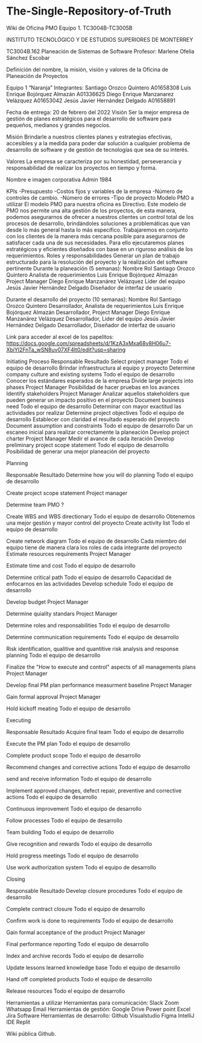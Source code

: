 # The-Single-Repository-of-Truth
Wiki de Oficina PMO Equipo 1.  TC3004B-TC3005B



INSTITUTO TECNOLÓGICO Y DE ESTUDIOS SUPERIORES DE MONTERREY 

TC3004B.162 Planeación de Sistemas de Software
Profesor: Marlene Ofelia Sánchez Escobar

Definición del nombre, la misión, visión y valores de la Oficina de Planeación de Proyectos


Equipo 1 “Naranja”
Integrantes:
Santiago Orozco Quintero			A01658308
Luis Enrique Bojórquez Almazán			A01336625
Diego Enrique Manzanarez Velázquez			A01653042
Jesús Javier Hernández Delgado			A01658891

				
Fecha de entrega: 20 de febrero del 2022
Visión
Ser la mejor empresa de gestión de planes estratégicos para el desarrollo de software para pequeños, medianos y grandes negocios.

Misión
Brindarle a nuestros clientes planes y estrategias efectivas, accesibles y a la medida para poder dar solución a cualquier problema de desarrollo de software y de gestión de tecnologías que sea de su interés.

Valores
La empresa se caracteriza por su honestidad,  perseverancia y responsabilidad de realizar los proyectos en tiempo y forma.

Nombre e imagen corporativa
Admin 1984

KPIs
-Presupuesto
-Costos fijos y variables de la empresa
-Número de controles de cambio. 
-Número de errores
-Tipo de proyecto
Modelo PMO a utilizar
El modelo PMO para nuestra oficina es Directivo. 
Este modelo de PMO nos permite una alta gestión de los proyectos, de esta manera, podemos asegurarnos de ofrecer a nuestros clientes un control total de los procesos de desarrollo, brindándoles soluciones a problemáticas que van desde lo más general hasta lo más específico.
Trabajaremos en conjunto con los clientes de la manera más cercana posible para asegurarnos de satisfacer cada una de sus necesidades. Para ello ejecutaremos planes estratégicos y eficientes diseñados con base en un riguroso análisis de los requerimientos.
Roles y responsabilidades
Generar un plan de trabajo estructurado para la resolución del proyecto y la realización del software pertinente
Durante la planeación (5 semanas):
Nombre
Rol
Santiago Orozco Quintero
Analista de requerimientos
Luis Enrique Bojórquez Almazán
Project Manager
Diego Enrique Manzanárez Velázquez
Líder del equipo
Jesús Javier Hernández Delgado
Diseñador de interfaz de usuario





Durante el desarrollo del proyecto (10 semanas): 
Nombre
Rol
Santiago Orozco Quintero
Desarrollador, Analista de requerimientos
Luis Enrique Bojórquez Almazán
Desarrollador, Project Manager
Diego Enrique Manzanárez Velázquez
Desarrollador, Lider del equipo
Jesús Javier Hernández Delgado
Desarrollador, Diseñador de interfaz de usuario


Link para acceder al excel de los papelitos:
https://docs.google.com/spreadsheets/d/1KzA3xMxa68v8H06u7-XbiYl2FnTa_wSN8uv07XF4lt0/edit?usp=sharing

Initiating
Proceso
Responsable
Resultado
Select project manager
Todo el equipo de desarrollo
Brindar infraestructura al equipo y proyecto
Determine company culture and existing systems
Todo el equipo de desarrollo
Conocer los estándares esperados de la empresa
Divide large projects into phases
Project Manager
 Posibilidad de hacer pruebas en los avances
Identify stakeholders
Project Manager
Analizar aquellos stakeholders que pueden generar un impacto positivo en el proyecto
Document business need
Todo el equipo de desarrollo
Determinar con mayor exactitud las actividades por realizar
Determine project objectives
Todo el equipo de desarrollo
Establecer con claridad el resultado esperado del proyecto
Document assumption and constraints
Todo el equipo de desarrollo
Dar un escaneo inicial para realizar correctamente la planeación
Develop project charter
Project Manager
Medir el avance de cada iteración
Develop preliminary project scope statement
Todo el equipo de desarrollo
Posibilidad de generar una mejor planeación del proyecto



Planning


Responsable
Resultado
Determine how you will do planning
Todo el equipo de desarrollo


Create project scope statement
Project manager


Determine team
PMO ?


Create WBS and WBS directionary
Todo el equipo de desarrollo
Obtenemos una mejor gestión y mayor control del proyecto 
Create activity list
Todo el equipo de desarrollo


Create network diagram
Todo el equipo de desarrollo
Cada miembro del equipo tiene de manera clara los roles de cada integrante del proyecto
Estimate resources requirements
Project Manager


Estimate time and cost
Todo el equipo de desarrollo


Determine critical path
Todo el equipo de desarrollo
Capacidad de enfocarnos en las actividades 
Develop schedule
Todo el equipo de desarrollo


Develop budget
Project Manager


Determine quiality standars
Project Manager


Determine roles and responsabilities
Todo el equipo de desarrollo


Determine communication requirements
Todo el equipo de desarrollo


Risk identification, qualitive and quantitive risk analysis and response planning
Todo el equipo de desarrollo


Finalize the "How to execute and control" aspects of all managements plans
Project Manager


Develop final PM plan performance measurment baseline
Project Manager


Gain formal approval
Project Manager


Hold kickoff meating
Todo el equipo de desarrollo





Executing


Responsable
Resultado
Acquire final team
Todo el equipo de desarrollo


Execute the PM plan
Todo el equipo de desarrollo


Complete product scope
Todo el equipo de desarrollo


Recommend changes and corrective actions
Todo el equipo de desarrollo


send and receive information
Todo el equipo de desarrollo


Implement approved changes, defect repair, preventive and corrective actions
Todo el equipo de desarrollo


Continuous improvement
Todo el equipo de desarrollo


Follow processes
Todo el equipo de desarrollo


Team building
Todo el equipo de desarrollo


Give recognition and rewards
Todo el equipo de desarrollo


Hold progress meetings
Todo el equipo de desarrollo


Use work authorization system
Todo el equipo de desarrollo




Closing


Responsable
Resultado
Develop closure procedures
Todo el equipo de desarrollo


Complete contract closure
Todo el equipo de desarrollo


Confirm work is done to requirements
Todo el equipo de desarrollo


Gain formal acceptance of the product
Project Manager


Final performance reporting
Todo el equipo de desarrollo


Index and archive records
Todo el equipo de desarrollo


Update lessons learned knowledge base
Todo el equipo de desarrollo


Hand off completed products
Todo el equipo de desarrollo


Release resources
 Todo el equipo de desarrollo





Herramientas a utilizar
Herramientas para comunicación:
Slack
Zoom
Whatsapp
Email
Herramientas de gestión:
Google Drive
Power point
Excel
Jira Software
Herramientas de desarrollo:
Github
Visualstudio
Figma
IntelliJ IDE
Replit

Wiki pública
Github.

